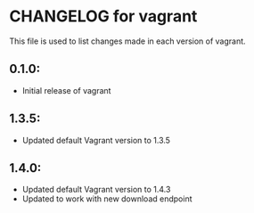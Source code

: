 # CHANGELOG for vagrant

This file is used to list changes made in each version of vagrant.

## 0.1.0:

* Initial release of vagrant

## 1.3.5:

* Updated default Vagrant version to 1.3.5

## 1.4.0:

* Updated default Vagrant version to 1.4.3
* Updated to work with new download endpoint